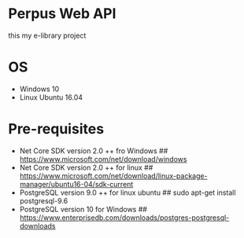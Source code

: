 # Perpus Web API

this my e-library project

# OS

- Windows 10
- Linux Ubuntu 16.04

# Pre-requisites

- Net Core SDK version 2.0 ++ fro Windows ## https://www.microsoft.com/net/download/windows
- Net Core SDK version 2.0 ++ for linux ## https://www.microsoft.com/net/download/linux-package-manager/ubuntu16-04/sdk-current
- PostgreSQL version 9.0 ++ for linux ubuntu ## sudo apt-get install postgresql-9.6
- PostgreSQL version 10 for Windows ## https://www.enterprisedb.com/downloads/postgres-postgresql-downloads
